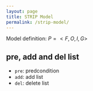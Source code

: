 ```yaml
---
layout: page
title: STRIP Model
permalink: /strip-model/
---
```


Model definition: $P=<F, O, I, G>$
## pre, add and del list 
- `pre`: predcondition
- `add`: add list 
- `del`: delete list
